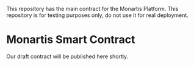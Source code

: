 This repository has the main contract for the Monartis Platform. This repository is for testing purposes only, do not use it for real deployment.

# Monartis Smart Contract

Our draft contract will be published here shortly.

